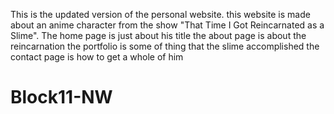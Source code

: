This is the updated version of the personal website. this website is made about an anime character from the show "That Time I Got Reincarnated as a Slime".
The home page is just about his title
the about page is about the reincarnation
the portfolio is some of thing that the slime accomplished
the contact page is how to get a whole of him


# Block11-NW
